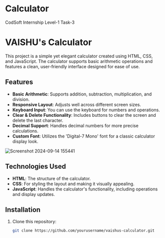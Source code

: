 # Calculator
CodSoft Internship Level-1 Task-3

# VAISHU's Calculator

This project is a simple yet elegant calculator created using HTML, CSS, and JavaScript. The calculator supports basic arithmetic operations and features a clean, user-friendly interface designed for ease of use.

## Features

- **Basic Arithmetic**: Supports addition, subtraction, multiplication, and division.
- **Responsive Layout**: Adjusts well across different screen sizes.
- **Keyboard Input**: You can use the keyboard for numbers and operations.
- **Clear & Delete Functionality**: Includes buttons to clear the screen and delete the last character.
- **Decimal Support**: Handles decimal numbers for more precise calculations.
- **Custom Font**: Utilizes the 'Digital-7 Mono' font for a classic calculator display look.

![Screenshot 2024-09-14 155441](https://github.com/user-attachments/assets/5142e36b-0270-4429-988e-df28eb67fb12)

## Technologies Used

- **HTML**: The structure of the calculator.
- **CSS**: For styling the layout and making it visually appealing.
- **JavaScript**: Handles the calculator's functionality, including operations and display updates.

## Installation

1. Clone this repository:
   ```bash
   git clone https://github.com/yourusername/vaishus-calculator.git
